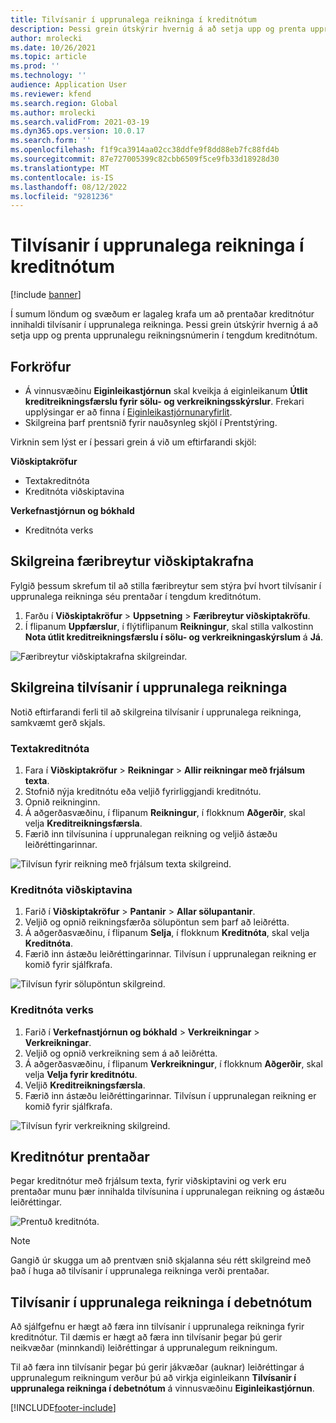 ```yaml
---
title: Tilvísanir í upprunalega reikninga í kreditnótum
description: Þessi grein útskýrir hvernig á að setja upp og prenta upprunalegu reikningsnúmerin í tengdum kreditnótum.
author: mrolecki
ms.date: 10/26/2021
ms.topic: article
ms.prod: ''
ms.technology: ''
audience: Application User
ms.reviewer: kfend
ms.search.region: Global
ms.author: mrolecki
ms.search.validFrom: 2021-03-19
ms.dyn365.ops.version: 10.0.17
ms.search.form: ''
ms.openlocfilehash: f1f9ca3914aa02cc38ddfe9f8dd88eb7fc88fd4b
ms.sourcegitcommit: 87e727005399c82cbb6509f5ce9fb33d18928d30
ms.translationtype: MT
ms.contentlocale: is-IS
ms.lasthandoff: 08/12/2022
ms.locfileid: "9281236"
---
```

# <a name="references-to-original-invoices-in-credit-notes"></a>Tilvísanir í upprunalega reikninga í kreditnótum

[!include [banner](../includes/banner.md)]


Í sumum löndum og svæðum er lagaleg krafa um að prentaðar kreditnótur innihaldi tilvísanir í upprunalega reikninga. Þessi grein útskýrir hvernig á að setja upp og prenta upprunalegu reikningsnúmerin í tengdum kreditnótum.

## <a name="prerequisites"></a>Forkröfur

- Á vinnusvæðinu **Eiginleikastjórnun** skal kveikja á eiginleikanum **Útlit kreditreikningsfærslu fyrir sölu- og verkreikningsskýrslur**. Frekari upplýsingar er að finna í [Eiginleikastjórnunaryfirlit](../../fin-ops-core/fin-ops/get-started/feature-management/feature-management-overview.md).
- Skilgreina þarf prentsnið fyrir nauðsynleg skjöl í Prentstýring.

Virknin sem lýst er í þessari grein á við um eftirfarandi skjöl:

**Viðskiptakröfur**

- Textakreditnóta
- Kreditnóta viðskiptavina

**Verkefnastjórnun og bókhald**

- Kreditnóta verks

## <a name="configure-accounts-receivable-parameters"></a>Skilgreina færibreytur viðskiptakrafna

Fylgið þessum skrefum til að stilla færibreytur sem stýra því hvort tilvísanir í upprunalega reikninga séu prentaðar í tengdum kreditnótum.

1. Farðu í **Viðskiptakröfur** \> **Uppsetning** \> **Færibreytur viðskiptakröfu**.
2. Í flipanum **Uppfærslur**, í flýtiflipanum **Reikningur**, skal stilla valkostinn **Nota útlit kreditreikningsfærslu í sölu- og verkreikningaskýrslum** á **Já**.

![Færibreytur viðskiptakrafna skilgreindar.](media/original-invoice-number-in-credit-note.jpg)

## <a name="define-references-to-original-invoices"></a>Skilgreina tilvísanir í upprunalega reikninga

Notið eftirfarandi ferli til að skilgreina tilvísanir í upprunalega reikninga, samkvæmt gerð skjals.

### <a name="free-text-credit-note"></a>Textakreditnóta

1. Fara í **Viðskiptakröfur** \> **Reikningar** \> **Allir reikningar með frjálsum texta**.
2. Stofnið nýja kreditnótu eða veljið fyrirliggjandi kreditnótu.
3. Opnið reikninginn.
4. Á aðgerðasvæðinu, í flipanum **Reikningur**, í flokknum **Aðgerðir**, skal velja **Kreditreikningsfærsla**.
5. Færið inn tilvísunina í upprunalegan reikning og veljið ástæðu leiðréttingarinnar.

![Tilvísun fyrir reikning með frjálsum texta skilgreind.](media/reference-original-invoice-FTI.jpg)

### <a name="customer-credit-note"></a>Kreditnóta viðskiptavina

1. Farið í **Viðskiptakröfur** \> **Pantanir** \> **Allar sölupantanir**.
2. Veljið og opnið reikningsfærða sölupöntun sem þarf að leiðrétta.
3. Á aðgerðasvæðinu, í flipanum **Selja**, í flokknum **Kreditnóta**, skal velja **Kreditnóta**.
4. Færið inn ástæðu leiðréttingarinnar. Tilvísun í upprunalegan reikning er komið fyrir sjálfkrafa.

![Tilvísun fyrir sölupöntun skilgreind.](media/reference-original-invoice-SO.jpg)

### <a name="project-credit-note"></a>Kreditnóta verks

1. Farið í **Verkefnastjórnun og bókhald** \> **Verkreikningar** \> **Verkreikningar**.
2. Veljið og opnið verkreikning sem á að leiðrétta.
3. Á aðgerðasvæðinu, í flipanum **Verkreikningur**, í flokknum **Aðgerðir**, skal velja **Velja fyrir kreditnótu**.
4. Veljið **Kreditreikningsfærsla**.
5. Færið inn ástæðu leiðréttingarinnar. Tilvísun í upprunalegan reikning er komið fyrir sjálfkrafa.

![Tilvísun fyrir verkreikning skilgreind.](media/reference-original-invoice-project.jpg)

## <a name="printing-credit-notes"></a>Kreditnótur prentaðar

Þegar kreditnótur með frjálsum texta, fyrir viðskiptavini og verk eru prentaðar munu þær innihalda tilvísunina í upprunalegan reikning og ástæðu leiðréttingar.

![Prentuð kreditnóta.](media/credit-note-FTI.jpg)

> [!NOTE]
> Gangið úr skugga um að prentvæn snið skjalanna séu rétt skilgreind með það í huga að tilvísanir í upprunalega reikninga verði prentaðar.

## <a name="references-to-original-invoices-in-debit-notes"></a>Tilvísanir í upprunalega reikninga í debetnótum

Að sjálfgefnu er hægt að færa inn tilvísanir í upprunalega reikninga fyrir kreditnótur. Til dæmis er hægt að færa inn tilvísanir þegar þú gerir neikvæðar (minnkandi) leiðréttingar á upprunalegum reikningum.

Til að færa inn tilvísanir þegar þú gerir jákvæðar (auknar) leiðréttingar á upprunalegum reikningum verður þú að virkja eiginleikann **Tilvísanir í upprunalega reikninga í debetnótum** á vinnusvæðinu **Eiginleikastjórnun**.  

[!INCLUDE[footer-include](../../includes/footer-banner.md)]
